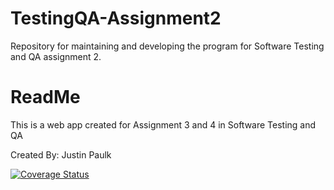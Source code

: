 # TestingQA-Assignment2
Repository for maintaining and developing the program for Software Testing and QA assignment 2.

<h1>ReadMe</h1>
<p>This is a web app created for Assignment 3 and 4 in Software Testing and QA</p>
<p>Created By: Justin Paulk</p>

[![Coverage Status](https://coveralls.io/repos/github/CognizantPotato/TestingQA-Assignment2/badge.svg?branch=main)](https://coveralls.io/github/CognizantPotato/TestingQA-Assignment2?branch=main)
